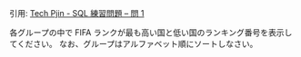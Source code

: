 引用: [Tech Pjin - SQL 練習問題 – 問 1](https://tech.pjin.jp/blog/2016/04/30/sql%E7%B7%B4%E7%BF%92%E5%95%8F%E9%A1%8C-%E5%95%8F1/)

各グループの中で FIFA ランクが最も高い国と低い国のランキング番号を表示してください。
なお、グループはアルファベット順にソートしなさい。